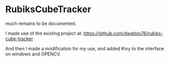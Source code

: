 # RubiksCubeTracker

much remains to be documented.

I made use of the existing project at: https://github.com/dwalton76/rubiks-cube-tracker

And then I made a modification for my use, and added Kivy to the interface on windows and OPENCV.
